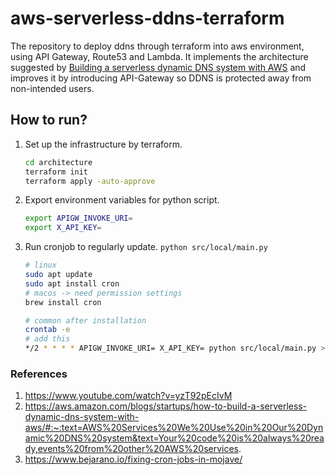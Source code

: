 # aws-serverless-ddns-terraform
The repository to deploy ddns through terraform into aws environment, using API Gateway, Route53 and Lambda. It implements the architecture suggested by [Building a serverless dynamic DNS system with AWS](https://aws.amazon.com/blogs/startups/how-to-build-a-serverless-dynamic-dns-system-with-aws/#:~:text=AWS%20Services%20We%20Use%20in%20Our%20Dynamic%20DNS%20system&text=Your%20code%20is%20always%20ready,events%20from%20other%20AWS%20services) and improves it by introducing API-Gateway so DDNS is protected away from non-intended users.

## How to run?
1. Set up the infrastructure by terraform.
    ```bash
    cd architecture
    terraform init
    terraform apply -auto-approve
    ```
2. Export environment variables for python script.
    ```bash
    export APIGW_INVOKE_URI=
    export X_API_KEY=
    ```
3. Run cronjob to regularly update. `python src/local/main.py`
    ```bash
    # linux
    sudo apt update
    sudo apt install cron
    # macos -> need permission settings
    brew install cron

    # common after installation
    crontab -e
    # add this
    */2 * * * * APIGW_INVOKE_URI= X_API_KEY= python src/local/main.py >> log.txt 2>&1
    ```

### References
1. https://www.youtube.com/watch?v=yzT92pEcIvM
2. https://aws.amazon.com/blogs/startups/how-to-build-a-serverless-dynamic-dns-system-with-aws/#:~:text=AWS%20Services%20We%20Use%20in%20Our%20Dynamic%20DNS%20system&text=Your%20code%20is%20always%20ready,events%20from%20other%20AWS%20services.
3. https://www.bejarano.io/fixing-cron-jobs-in-mojave/
